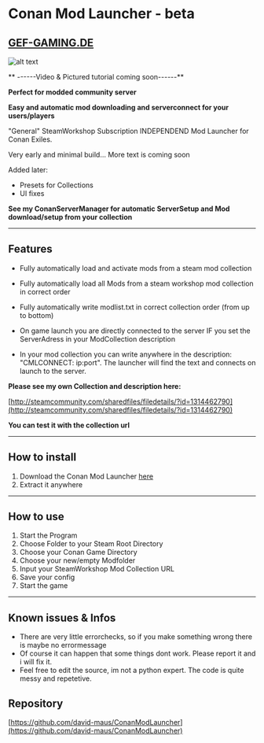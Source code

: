 # **Conan Mod Launcher - beta**
[GEF-GAMING.DE](http://www.gef-gaming.de)
---
![alt text](https://i.imgur.com/lQZi3yx.png)


** ------Video & Pictured tutorial coming soon------**



**Perfect for modded community server**

**Easy and automatic mod downloading and serverconnect for your users/players**

"General" SteamWorkshop Subscription INDEPENDEND Mod Launcher for Conan Exiles.

Very early and minimal build...
More text is coming soon

Added later:

- Presets for Collections
- UI fixes


**See my ConanServerManager for automatic ServerSetup and Mod download/setup from your collection**
[](https://github.com/david-maus/ConanServerManager)

---

## **Features**
- Fully automatically load and activate mods from a steam mod collection
 - Fully automatically load all Mods from a steam workshop mod collection in correct order
 - Fully automatically write modlist.txt in correct collection order (from up to bottom)


- On game launch you are directly connected to the server IF you set the ServerAdress in your ModCollection description
 - In your mod collection you can write anywhere in the description: "CMLCONNECT: ip:port". The launcher will find the text and connects on launch to the server.


 **Please see my own Collection and description here:**

 [http://steamcommunity.com/sharedfiles/filedetails/?id=1314462790](http://steamcommunity.com/sharedfiles/filedetails/?id=1314462790)


**You can test it with the collection url**

---

## **How to install**

1. Download the Conan Mod Launcher [here](https://github.com/david-maus/ConanModLauncher/archive/master.zip)
2. Extract it anywhere

---

## **How to use**

1. Start the Program
2. Choose Folder to your Steam Root Directory
3. Choose your Conan Game Directory
4. Choose your new/empty Modfolder
5. Input your SteamWorkshop Mod Collection URL
5. Save your config
6. Start the game

---


## Known issues & Infos
- There are very little errorchecks, so if you make something wrong there is maybe no errormessage
- Of course it can happen that some things dont work. Please report it and i will fix it.
- Feel free to edit the source, im not a python expert. The code is quite messy and repetetive.

## Repository

[https://github.com/david-maus/ConanModLauncher](https://github.com/david-maus/ConanModLauncher)
